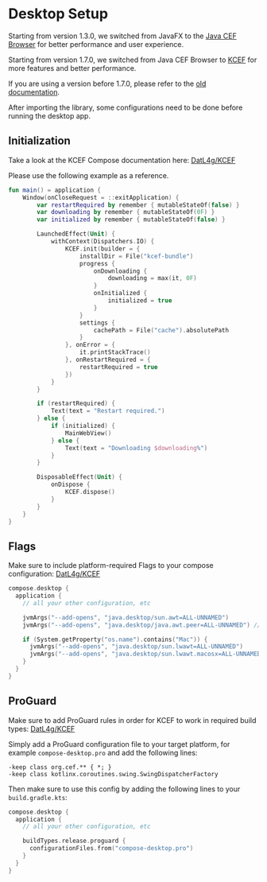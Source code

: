 # Desktop Setup

Starting from version 1.3.0, we switched from JavaFX to the [Java CEF Browser](https://github.com/chromiumembedded/java-cef) for better performance and user experience.

Starting from version 1.7.0, we switched from Java CEF Browser to [KCEF](https://github.com/DatL4g/KCEF/tree/master) for more features and better performance.

If you are using a version before 1.7.0, please refer to the [old documentation](https://github.com/KevinnZou/compose-webview-multiplatform/blob/1.6.0/README.desktop.md).

After importing the library, some configurations need to be done before running the desktop app.

## Initialization

Take a look at the KCEF Compose documentation here: [DatL4g/KCEF](https://github.com/DatL4g/KCEF/blob/master/COMPOSE.md)

Please use the following example as a reference.

```kotlin
fun main() = application {
    Window(onCloseRequest = ::exitApplication) {
        var restartRequired by remember { mutableStateOf(false) }
        var downloading by remember { mutableStateOf(0F) }
        var initialized by remember { mutableStateOf(false) }

        LaunchedEffect(Unit) {
            withContext(Dispatchers.IO) {
                KCEF.init(builder = {
                    installDir = File("kcef-bundle")
                    progress {
                        onDownloading {
                            downloading = max(it, 0F)
                        }
                        onInitialized {
                            initialized = true
                        }
                    }
                    settings {
                        cachePath = File("cache").absolutePath
                    }
                }, onError = {
                    it.printStackTrace()
                }, onRestartRequired = {
                    restartRequired = true
                })
            }
        }

        if (restartRequired) {
            Text(text = "Restart required.")
        } else {
            if (initialized) {
                MainWebView()
            } else {
                Text(text = "Downloading $downloading%")
            }
        }

        DisposableEffect(Unit) {
            onDispose {
                KCEF.dispose()
            }
        }
    }
}
```

## Flags

Make sure to include platform-required Flags to your compose configuration: [DatL4g/KCEF](https://github.com/DatL4g/KCEF/blob/master/COMPOSE.md#flags)
```kotlin
compose.desktop {
  application {
    // all your other configuration, etc

    jvmArgs("--add-opens", "java.desktop/sun.awt=ALL-UNNAMED")
    jvmArgs("--add-opens", "java.desktop/java.awt.peer=ALL-UNNAMED") // recommended but not necessary

    if (System.getProperty("os.name").contains("Mac")) {
      jvmArgs("--add-opens", "java.desktop/sun.lwawt=ALL-UNNAMED")
      jvmArgs("--add-opens", "java.desktop/sun.lwawt.macosx=ALL-UNNAMED")
    }
  }
}
```
## ProGuard

Make sure to add ProGuard rules in order for KCEF to work in required build types: [DatL4g/KCEF](https://github.com/DatL4g/KCEF/blob/master/COMPOSE.md#flags)

Simply add a ProGuard configuration file to your target platform, for example `compose-desktop.pro` and add the following lines:

```
-keep class org.cef.** { *; }
-keep class kotlinx.coroutines.swing.SwingDispatcherFactory
```

Then make sure to use this config by adding the following lines to your `build.gradle.kts`:

```kotlin
compose.desktop {
  application {
    // all your other configuration, etc

    buildTypes.release.proguard {
      configurationFiles.from("compose-desktop.pro")
    }
  }
}
```